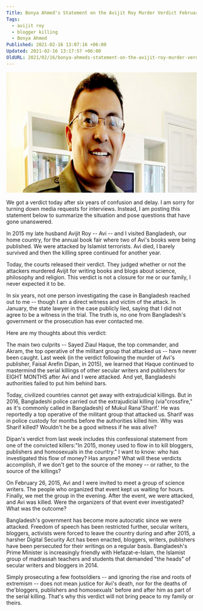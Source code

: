```yaml
---
Title: Bonya Ahmed's Statement on the Avijit Roy Murder Verdict February 16, 2021
Tags:
  - avijit roy
  - blogger killing
  - Bonya Ahmed
Published: 2021-02-16 13:07:16 +06:00
Updated: 2021-02-16 13:17:57 +06:00
OldURL: 2021/02/16/bonya-ahmeds-statement-on-the-avijit-roy-murder-verdict-february-16-2021/
---
```


<a href="https://enblog.muktomona.com/2021/02/16/bonya-ahmeds-statement-on-the-avijit-roy-murder-verdict-february-16-2021/avijit-potrait/" rel="attachment wp-att-28354"><img class="aligncenter wp-image-28354" src="https://raw.githubusercontent.com/think-mm/enblog-static/web/wp-uploads/2021/02/Avijit-Potrait.jpg" alt="" width="611" height="318" /></a>

We got a verdict today after six years of confusion and delay. I am sorry for turning down media requests for interviews. Instead, I am posting this statement below to summarize the situation and pose questions that have gone unanswered.

In 2015 my late husband Avijit Roy -- Avi -- and I visited Bangladesh, our home country, for the annual book fair where two of Avi's books were being published. We were attacked by Islamist terrorists. Avi died, I barely survived and then the killing spree continued for another year.

Today, the courts released their verdict. They judged whether or not the attackers murdered Avijit for writing books and blogs about science, philosophy and religion. This verdict is not a closure for me or our family, I never expected it to be.

In six years, not one person investigating the case in Bangladesh reached out to me -- though I am a direct witness and victim of the attack. In January, the state lawyer in the case publicly lied, saying that I did not agree to be a witness in the trial. The truth is, no one from Bangladesh's government or the prosecution has ever contacted me.

Here are my thoughts about this verdict:

The main two culprits -- Sayed Ziaul Haque, the top commander, and Akram, the top operative of the militant group that attacked us -- have never been caught. Last week (in the verdict following the murder of Avi's publisher, Faisal Arefin Dipan, in 2015), we learned that Haque continued to mastermind the serial killings of other secular writers and publishers for EIGHT MONTHS after Avi and I were attacked. And yet, Bangladeshi authorities failed to put him behind bars.

Today, civilized countries cannot get away with extrajudicial killings. But in 2016, Bangladeshi police carried out the extrajudicial killing (via"crossfire," as it's commonly called in Bangladesh) of Mukul Rana'Sharif.' He was reportedly a top operative of the militant group that attacked us. Sharif was in police custody for months before the authorities killed him. Why was Sharif killed? Wouldn't he be a good witness if he was alive?

Dipan's verdict from last week includes this confessional statement from one of the convicted killers:"In 2015, money used to flow in to kill bloggers, publishers and homosexuals in the country." I want to know: who has investigated this flow of money? Has anyone? What will these verdicts accomplish, if we don't get to the source of the money -- or rather, to the source of the killings?

On February 26, 2015, Avi and I were invited to meet a group of science writers. The people who organized that event kept us waiting for hours. Finally, we met the group in the evening. After the event, we were attacked, and Avi was killed. Were the organizers of that event ever investigated? What was the outcome?

Bangladesh's government has become more autocratic since we were attacked. Freedom of speech has been restricted further, secular writers, bloggers, activists were forced to leave the country during and after 2015, a harsher Digital Security Act has been enacted, bloggers, writers, publishers have been persecuted for their writings on a regular basis. Bangladesh's Prime Minister is increasingly friendly with Hefazat-e-Islam, the Islamist group of madrassah teachers and students that demanded "the heads" of secular writers and bloggers in 2014.

Simply prosecuting a few footsoldiers -- and ignoring the rise and roots of extremism -- does not mean justice for Avi's death, nor for the deaths of the'bloggers, publishers and homosexuals' before and after him as part of the serial killing. That's why this verdict will not bring peace to my family or theirs.
